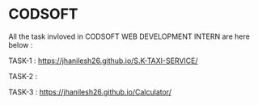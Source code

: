 # CODSOFT


All the task invloved in CODSOFT WEB DEVELOPMENT INTERN are here below :

TASK-1 : https://jhanilesh26.github.io/S.K-TAXI-SERVICE/

TASK-2 :

TASK-3 : https://jhanilesh26.github.io/Calculator/
